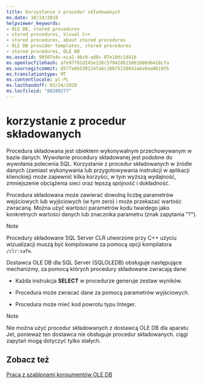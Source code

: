 ```yaml
---
title: korzystanie z procedur składowanych
ms.date: 10/24/2018
helpviewer_keywords:
- OLE DB, stored procedures
- stored procedures, Visual C++
- stored procedures, about stored procedures
- OLE DB provider templates, stored procedures
- stored procedures, OLE DB
ms.assetid: 90507e4c-eca2-46c9-ad8c-07e10dc1d41b
ms.openlocfilehash: a7e97781d245e236c57942db15d61080d6418cfa
ms.sourcegitcommit: 857fa6b530224fa6c18675138043aba9aa0619fb
ms.translationtype: MT
ms.contentlocale: pl-PL
ms.lasthandoff: 03/24/2020
ms.locfileid: "80209277"
---
```

# <a name="using-stored-procedures"></a>korzystanie z procedur składowanych

Procedura składowana jest obiektem wykonywalnym przechowywanym w bazie danych. Wywołanie procedury składowanej jest podobne do wywołania polecenia SQL. Korzystanie z procedur składowanych w źródle danych (zamiast wykonywania lub przygotowywania instrukcji w aplikacji klienckiej) może zapewnić kilka korzyści, w tym wyższą wydajność, zmniejszenie obciążenia sieci oraz lepszą spójność i dokładność.

Procedura składowana może zawierać dowolną liczbę parametrów wejściowych lub wyjściowych (w tym zero) i może przekazać wartość zwracaną. Można użyć wartości parametrów kodu twardego jako konkretnych wartości danych lub znacznika parametru (znak zapytania "?").

> [!NOTE]
>  Procedury składowane SQL Server CLR utworzone przy C++ użyciu wizualizacji muszą być kompilowane za pomocą opcji kompilatora `/clr:safe`.

Dostawca OLE DB dla SQL Server (SQLOLEDB) obsługuje następujące mechanizmy, za pomocą których procedury składowane zwracają dane:

- Każda instrukcja **SELECT** w procedurze generuje zestaw wyników.

- Procedura może zwracać dane za pomocą parametrów wyjściowych.

- Procedura może mieć kod powrotu typu Integer.

> [!NOTE]
> Nie można użyć procedur składowanych z dostawcą OLE DB dla aparatu Jet, ponieważ ten dostawca nie obsługuje procedur składowanych. ciągi zapytań mogą dotyczyć tylko stałych.

## <a name="see-also"></a>Zobacz też

[Praca z szablonami konsumentów OLE DB](../../data/oledb/working-with-ole-db-consumer-templates.md)
